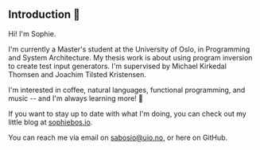 ## Introduction 👋

Hi! I'm Sophie.

I'm currently a Master's student at the University of Oslo, in Programming and System Architecture. My thesis work is about using program inversion to create test input generators. I'm supervised by Michael Kirkedal Thomsen and Joachim Tilsted Kristensen.

I'm interested in coffee, natural languages, functional programming, and music -- and I'm always learning more! 🌱

If you want to stay up to date with what I'm doing, you can check out my little blog at [sophiebos.io](https://sophiebos.io).

You can reach me via email on sabosio@uio.no, or here on GitHub.

